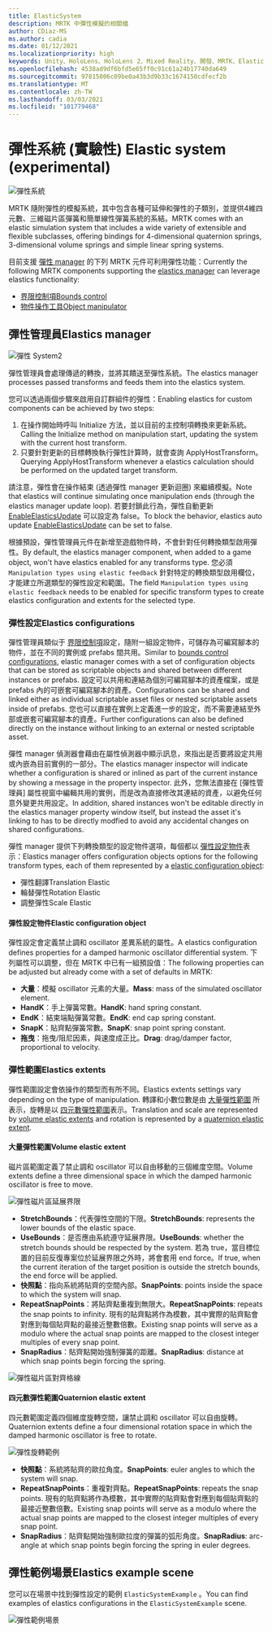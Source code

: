 ```yaml
---
title: ElasticSystem
description: MRTK 中彈性模擬的相關檔
author: CDiaz-MS
ms.author: cadia
ms.date: 01/12/2021
ms.localizationpriority: high
keywords: Unity、HoloLens、HoloLens 2、Mixed Reality、開發、MRTK、ElasticsSystem、
ms.openlocfilehash: 4538ad9df6bfd5e65ff0c91c61a24b17740da649
ms.sourcegitcommit: 97815006c09be0a43b3d9b33c1674150cdfecf2b
ms.translationtype: MT
ms.contentlocale: zh-TW
ms.lasthandoff: 03/03/2021
ms.locfileid: "101779468"
---
```

# <a name="elastic-system-experimental"></a><span data-ttu-id="2ebd4-104">彈性系統 (實驗性) </span><span class="sxs-lookup"><span data-stu-id="2ebd4-104">Elastic system (experimental)</span></span>

![彈性系統](../images/elastics/Elastics_Main1.gif)

<span data-ttu-id="2ebd4-106">MRTK 隨附彈性的模擬系統，其中包含各種可延伸和彈性的子類別，並提供4維四元數、三維磁片區彈簧和簡單線性彈簧系統的系結。</span><span class="sxs-lookup"><span data-stu-id="2ebd4-106">MRTK comes with an elastic simulation system that includes a wide variety of extensible and flexible subclasses, offering bindings for 4-dimensional quaternion springs, 3-dimensional volume springs and simple linear spring systems.</span></span>

<span data-ttu-id="2ebd4-107">目前支援 [彈性 manager](xref:Microsoft.MixedReality.Toolkit.Experimental.Physics.ElasticsManager) 的下列 MRTK 元件可利用彈性功能：</span><span class="sxs-lookup"><span data-stu-id="2ebd4-107">Currently the following MRTK components supporting the [elastics manager](xref:Microsoft.MixedReality.Toolkit.Experimental.Physics.ElasticsManager) can leverage elastics functionality:</span></span>

- [<span data-ttu-id="2ebd4-108">界限控制項</span><span class="sxs-lookup"><span data-stu-id="2ebd4-108">Bounds control</span></span>](../ux-building-blocks/bounds-control.md)
- [<span data-ttu-id="2ebd4-109">物件操作工具</span><span class="sxs-lookup"><span data-stu-id="2ebd4-109">Object manipulator</span></span>](../ux-building-blocks/object-manipulator.md)

## <a name="elastics-manager"></a><span data-ttu-id="2ebd4-110">彈性管理員</span><span class="sxs-lookup"><span data-stu-id="2ebd4-110">Elastics manager</span></span>

![彈性 System2](../images/elastics/Elastics_Main.gif)

<span data-ttu-id="2ebd4-112">彈性管理員會處理傳遞的轉換，並將其饋送至彈性系統。</span><span class="sxs-lookup"><span data-stu-id="2ebd4-112">The elastics manager processes passed transforms and feeds them into the elastics system.</span></span>

<span data-ttu-id="2ebd4-113">您可以透過兩個步驟來啟用自訂群組件的彈性：</span><span class="sxs-lookup"><span data-stu-id="2ebd4-113">Enabling elastics for custom components can be achieved by two steps:</span></span>

1. <span data-ttu-id="2ebd4-114">在操作開始時呼叫 Initialize 方法，並以目前的主控制項轉換來更新系統。</span><span class="sxs-lookup"><span data-stu-id="2ebd4-114">Calling the Initialize method on manipulation start, updating the system with the current host transform.</span></span>
1. <span data-ttu-id="2ebd4-115">只要針對更新的目標轉換執行彈性計算時，就會查詢 ApplyHostTransform。</span><span class="sxs-lookup"><span data-stu-id="2ebd4-115">Querying ApplyHostTransform whenever a elastics calculation should be performed on the updated target transform.</span></span>

<span data-ttu-id="2ebd4-116">請注意，彈性會在操作結束 (透過彈性 manager 更新迴圈) 來繼續模擬。</span><span class="sxs-lookup"><span data-stu-id="2ebd4-116">Note that elastics will continue simulating once manipulation ends (through the elastics manager update loop).</span></span> <span data-ttu-id="2ebd4-117">若要封鎖此行為，彈性自動更新 [EnableElasticsUpdate](xref:Microsoft.MixedReality.Toolkit.Experimental.Physics.ElasticsManager.EnableElasticsUpdate) 可以設定為 false。</span><span class="sxs-lookup"><span data-stu-id="2ebd4-117">To block the behavior, elastics auto update [EnableElasticsUpdate](xref:Microsoft.MixedReality.Toolkit.Experimental.Physics.ElasticsManager.EnableElasticsUpdate) can be set to false.</span></span>

<span data-ttu-id="2ebd4-118">根據預設，彈性管理員元件在新增至遊戲物件時，不會針對任何轉換類型啟用彈性。</span><span class="sxs-lookup"><span data-stu-id="2ebd4-118">By default, the elastics manager component, when added to a game object, won't have elastics enabled for any transforms type.</span></span>
<span data-ttu-id="2ebd4-119">您必須 `Manipulation types using elastic feedback` 針對特定的轉換類型啟用欄位，才能建立所選類型的彈性設定和範圍。</span><span class="sxs-lookup"><span data-stu-id="2ebd4-119">The field `Manipulation types using elastic feedback` needs to be enabled for specific transform types to create elastics configuration and extents for the selected type.</span></span>

### <a name="elastics-configurations"></a><span data-ttu-id="2ebd4-120">彈性設定</span><span class="sxs-lookup"><span data-stu-id="2ebd4-120">Elastics configurations</span></span>

<span data-ttu-id="2ebd4-121">彈性管理員類似于 [界限控制項](../ux-building-blocks/bounds-control.md#configuration-objects)設定，隨附一組設定物件，可儲存為可編寫腳本的物件，並在不同的實例或 prefabs 間共用。</span><span class="sxs-lookup"><span data-stu-id="2ebd4-121">Similar to [bounds control configurations](../ux-building-blocks/bounds-control.md#configuration-objects), elastic manager comes with a set of configuration objects that can be stored as scriptable objects and shared between different instances or prefabs.</span></span> <span data-ttu-id="2ebd4-122">設定可以共用和連結為個別可編寫腳本的資產檔案，或是 prefabs 內的可嵌套可編寫腳本的資產。</span><span class="sxs-lookup"><span data-stu-id="2ebd4-122">Configurations can be shared and linked either as individual scriptable asset files or nested scriptable assets inside of prefabs.</span></span> <span data-ttu-id="2ebd4-123">您也可以直接在實例上定義進一步的設定，而不需要連結至外部或嵌套可編寫腳本的資產。</span><span class="sxs-lookup"><span data-stu-id="2ebd4-123">Further configurations can also be defined directly on the instance without linking to an external or nested scriptable asset.</span></span>

<span data-ttu-id="2ebd4-124">彈性 manager 偵測器會藉由在屬性偵測器中顯示訊息，來指出是否要將設定共用或內嵌為目前實例的一部分。</span><span class="sxs-lookup"><span data-stu-id="2ebd4-124">The elastics manager inspector will indicate whether a configuration is shared or inlined as part of the current instance by showing a message in the property inspector.</span></span> <span data-ttu-id="2ebd4-125">此外，您無法直接在 [彈性管理員] 屬性視窗中編輯共用的實例，而是改為直接修改其連結的資產，以避免任何意外變更共用設定。</span><span class="sxs-lookup"><span data-stu-id="2ebd4-125">In addition, shared instances won't be editable directly in the elastics manager property window itself, but instead the asset it's linking to has to be directly modfied to avoid any accidental changes on shared configurations.</span></span>

<span data-ttu-id="2ebd4-126">彈性 manager 提供下列轉換類型的設定物件選項，每個都以 [彈性設定物件](#elastic-configuration-object)表示：</span><span class="sxs-lookup"><span data-stu-id="2ebd4-126">Elastics manager offers configuration objects options for the following transform types, each of them represented by a [elastic configuration object](#elastic-configuration-object):</span></span>

- <span data-ttu-id="2ebd4-127">彈性翻譯</span><span class="sxs-lookup"><span data-stu-id="2ebd4-127">Translation Elastic</span></span>
- <span data-ttu-id="2ebd4-128">輪替彈性</span><span class="sxs-lookup"><span data-stu-id="2ebd4-128">Rotation Elastic</span></span>
- <span data-ttu-id="2ebd4-129">調整彈性</span><span class="sxs-lookup"><span data-stu-id="2ebd4-129">Scale Elastic</span></span>

#### <a name="elastic-configuration-object"></a><span data-ttu-id="2ebd4-130">彈性設定物件</span><span class="sxs-lookup"><span data-stu-id="2ebd4-130">Elastic configuration object</span></span>

<span data-ttu-id="2ebd4-131">彈性設定會定義禁止調和 oscillator 差異系統的屬性。</span><span class="sxs-lookup"><span data-stu-id="2ebd4-131">A elastics configuration defines properties for a damped harmonic oscillator differential system.</span></span>
<span data-ttu-id="2ebd4-132">下列屬性可以調整，但在 MRTK 中已有一組預設值：</span><span class="sxs-lookup"><span data-stu-id="2ebd4-132">The following properties can be adjusted but already come with a set of defaults in MRTK:</span></span>

- <span data-ttu-id="2ebd4-133">**大量**：模擬 oscillator 元素的大量。</span><span class="sxs-lookup"><span data-stu-id="2ebd4-133">**Mass**: mass of the simulated oscillator element.</span></span>
- <span data-ttu-id="2ebd4-134">**HandK**：手上彈簧常數。</span><span class="sxs-lookup"><span data-stu-id="2ebd4-134">**HandK**: hand spring constant.</span></span>
- <span data-ttu-id="2ebd4-135">**EndK**：結束端點彈簧常數。</span><span class="sxs-lookup"><span data-stu-id="2ebd4-135">**EndK**: end cap spring constant.</span></span>
- <span data-ttu-id="2ebd4-136">**SnapK**：貼齊點彈簧常數。</span><span class="sxs-lookup"><span data-stu-id="2ebd4-136">**SnapK**: snap point spring constant.</span></span>
- <span data-ttu-id="2ebd4-137">**拖曳**：拖曳/阻尼因素，與速度成正比。</span><span class="sxs-lookup"><span data-stu-id="2ebd4-137">**Drag**: drag/damper factor, proportional to velocity.</span></span>

### <a name="elastics-extents"></a><span data-ttu-id="2ebd4-138">彈性範圍</span><span class="sxs-lookup"><span data-stu-id="2ebd4-138">Elastics extents</span></span>

<span data-ttu-id="2ebd4-139">彈性範圍設定會依操作的類型而有所不同。</span><span class="sxs-lookup"><span data-stu-id="2ebd4-139">Elastics extents settings vary depending on the type of manipulation.</span></span> <span data-ttu-id="2ebd4-140">轉譯和小數位數是由 [大量彈性範圍](#volume-elastic-extent) 所表示，旋轉是以 [四元數彈性範圍](#quaternion-elastic-extent)表示。</span><span class="sxs-lookup"><span data-stu-id="2ebd4-140">Translation and scale are represented by [volume elastic extents](#volume-elastic-extent) and rotation is represented by a [quaternion elastic extent](#quaternion-elastic-extent).</span></span>

#### <a name="volume-elastic-extent"></a><span data-ttu-id="2ebd4-141">大量彈性範圍</span><span class="sxs-lookup"><span data-stu-id="2ebd4-141">Volume elastic extent</span></span>

<span data-ttu-id="2ebd4-142">磁片區範圍定義了禁止調和 oscillator 可以自由移動的三個維度空間。</span><span class="sxs-lookup"><span data-stu-id="2ebd4-142">Volume extents define a three dimensional space in which the damped harmonic oscillator is free to move.</span></span>

![彈性磁片區延展界限](../images/elastics/Elastics_Volume_Bounds.gif)

- <span data-ttu-id="2ebd4-144">**StretchBounds**：代表彈性空間的下限。</span><span class="sxs-lookup"><span data-stu-id="2ebd4-144">**StretchBounds**: represents the lower bounds of the elastic space.</span></span>
- <span data-ttu-id="2ebd4-145">**UseBounds**：是否應由系統遵守延展界限。</span><span class="sxs-lookup"><span data-stu-id="2ebd4-145">**UseBounds**: whether the stretch bounds should be respected by the system.</span></span> <span data-ttu-id="2ebd4-146">若為 true，當目標位置的目前反復專案位於延展界限之外時，將會套用 end force。</span><span class="sxs-lookup"><span data-stu-id="2ebd4-146">If true, when the current iteration of the target position is outside the stretch bounds, the end force will be applied.</span></span>
- <span data-ttu-id="2ebd4-147">**快照點**：指向系統將貼齊的空間內部。</span><span class="sxs-lookup"><span data-stu-id="2ebd4-147">**SnapPoints**: points inside the space to which the system will snap.</span></span>
- <span data-ttu-id="2ebd4-148">**RepeatSnapPoints**：將貼齊點重複到無限大。</span><span class="sxs-lookup"><span data-stu-id="2ebd4-148">**RepeatSnapPoints**: repeats the snap points to infinity.</span></span> <span data-ttu-id="2ebd4-149">現有的貼齊點將作為模數，其中實際的貼齊點會對應到每個貼齊點的最接近整數倍數。</span><span class="sxs-lookup"><span data-stu-id="2ebd4-149">Existing snap points will serve as a modulo where the actual snap points are mapped to the closest integer multiples of every snap point.</span></span>
- <span data-ttu-id="2ebd4-150">**SnapRadius**：貼齊點開始強制彈簧的距離。</span><span class="sxs-lookup"><span data-stu-id="2ebd4-150">**SnapRadius**: distance at which snap points begin forcing the spring.</span></span>

![彈性磁片區對齊格線](../images/elastics/Elastics_Volume_Snap.gif)

#### <a name="quaternion-elastic-extent"></a><span data-ttu-id="2ebd4-152">四元數彈性範圍</span><span class="sxs-lookup"><span data-stu-id="2ebd4-152">Quaternion elastic extent</span></span>

<span data-ttu-id="2ebd4-153">四元數範圍定義四個維度旋轉空間，讓禁止調和 oscillator 可以自由旋轉。</span><span class="sxs-lookup"><span data-stu-id="2ebd4-153">Quaternion extents define a four dimensional rotation space in which the damped harmonic oscillator is free to rotate.</span></span>

![彈性旋轉範例](../images/elastics/Elastics_Rotation.gif)

- <span data-ttu-id="2ebd4-155">**快照點**：系統將貼齊的歐拉角度。</span><span class="sxs-lookup"><span data-stu-id="2ebd4-155">**SnapPoints**: euler angles to which the system will snap.</span></span>
- <span data-ttu-id="2ebd4-156">**RepeatSnapPoints**：重複對齊點。</span><span class="sxs-lookup"><span data-stu-id="2ebd4-156">**RepeatSnapPoints**: repeats the snap points.</span></span> <span data-ttu-id="2ebd4-157">現有的貼齊點將作為模數，其中實際的貼齊點會對應到每個貼齊點的最接近整數倍數。</span><span class="sxs-lookup"><span data-stu-id="2ebd4-157">Existing snap points will serve as a modulo where the actual snap points are mapped to the closest integer multiples of every snap point.</span></span>
- <span data-ttu-id="2ebd4-158">**SnapRadius**：貼齊點開始強制歐拉度的彈簧的弧形角度。</span><span class="sxs-lookup"><span data-stu-id="2ebd4-158">**SnapRadius**: arc-angle at which snap points begin forcing the spring in euler degrees.</span></span>

## <a name="elastics-example-scene"></a><span data-ttu-id="2ebd4-159">彈性範例場景</span><span class="sxs-lookup"><span data-stu-id="2ebd4-159">Elastics example scene</span></span>

<span data-ttu-id="2ebd4-160">您可以在場景中找到彈性設定的範例 `ElasticSystemExample` 。</span><span class="sxs-lookup"><span data-stu-id="2ebd4-160">You can find examples of elastics configurations in the `ElasticSystemExample` scene.</span></span>

![彈性範例場景](../images/elastics/Elastics_Example_Scene.png)

